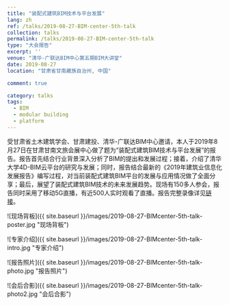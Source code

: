 ```yaml
---
title: "装配式建筑BIM技术与平台发展"
lang: zh
ref: /talks/2019-08-27-BIM-center-5th-talk
collection: talks
permalink: /talks/2019-08-27-BIM-center-5th-talk
type: "大会报告"
excerpt: ''
venue: "清华-广联达BIM中心第五期BIM大讲堂"
date: 2019-08-27
location: "甘肃省甘南藏族自治州, 中国"

comment: true

category: talks
tags: 
  - BIM
  - modular building
  - platform
---
```


受甘肃省土木建筑学会、甘肃建投、清华-广联达BIM中心邀请，本人于2019年8月27日在甘肃甘南文旅会展中心做了题为“装配式建筑BIM技术与平台发展”的报告。报告首先结合行业背景深入分析了BIM的提出和发展过程；接着，介绍了清华大学4D-BIM云平台的研究与发展；同时，报告结合最新的《2019年建筑业信息化发展报告》编写过程，对当前装配式建筑BIM平台的发展与应用情况做了全面分享；最后，展望了装配式建筑BIM技术的未来发展趋势。现场有150多人参会，报告同时采用了移动5G直播，有近500人实时观看了直播。报告完整录像详见[链接](https://h5.scimall.org.cn/video/detail?id=1106&from=timeline)。

![现场背板]({{ site.baseurl }}/images/2019-08-27-BIMcenter-5th-talk-poster.jpg "现场背板")

![专家介绍]({{ site.baseurl }}/images/2019-08-27-BIMcenter-5th-talk-intro.jpg "专家介绍")

![报告照片]({{ site.baseurl }}/images/2019-08-27-BIMcenter-5th-talk-photo.jpg "报告照片")

![会后合影]({{ site.baseurl }}/images/2019-08-27-BIMcenter-5th-talk-photo2.jpg "会后合影")